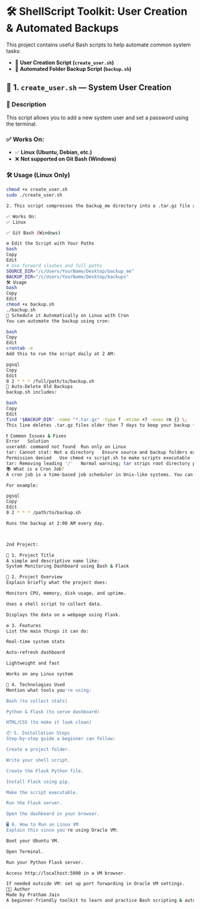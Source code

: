 # 🛠️ ShellScript Toolkit: User Creation & Automated Backups

This project contains useful Bash scripts to help automate common system tasks:

- 👤 **User Creation Script (`create_user.sh`)**
- 💾 **Automated Folder Backup Script (`backup.sh`)**

## 🔧 1. `create_user.sh` — System User Creation

### 📝 Description
This script allows you to add a new system user and set a password using the terminal.

### ✅ Works On:
- ✅ **Linux (Ubuntu, Debian, etc.)**
- ❌ **Not supported on Git Bash (Windows)**

### 🛠️ Usage (Linux Only)
```bash
chmod +x create_user.sh
sudo ./create_user.sh

2. This script compresses the backup_me directory into a .tar.gz file and saves it in the backups directory. It also deletes backup files older than 7 days.

✅ Works On:
✅ Linux

✅ Git Bash (Windows)

⚙️ Edit the Script with Your Paths
bash
Copy
Edit
# Use forward slashes and full paths
SOURCE_DIR="/c/Users/YourName/Desktop/backup_me"
BACKUP_DIR="/c/Users/YourName/Desktop/backups"
🛠️ Usage
bash
Copy
Edit
chmod +x backup.sh
./backup.sh
📅 Schedule it Automatically on Linux with Cron
You can automate the backup using cron:

bash
Copy
Edit
crontab -e
Add this to run the script daily at 2 AM:

pgsql
Copy
Edit
0 2 * * * /full/path/to/backup.sh
🧼 Auto-Delete Old Backups
backup.sh includes:

bash
Copy
Edit
find "$BACKUP_DIR" -name "*.tar.gz" -type f -mtime +7 -exec rm {} \;
This line deletes .tar.gz files older than 7 days to keep your backup folder clean.

❗ Common Issues & Fixes
Error	Solution
useradd: command not found	Run only on Linux
tar: Cannot stat: Not a directory	Ensure source and backup folders exist
Permission denied	Use chmod +x script.sh to make scripts executable
tar: Removing leading '/'	Normal warning; tar strips root directory paths
📚 What is a Cron Job?
A cron job is a time-based job scheduler in Unix-like systems. You can schedule tasks like backups, cleanups, etc.

For example:

pgsql
Copy
Edit
0 2 * * * /path/to/backup.sh

Runs the backup at 2:00 AM every day.



2nd Project:

📌 1. Project Title
A simple and descriptive name like:
System Monitoring Dashboard using Bash & Flask

📄 2. Project Overview
Explain briefly what the project does:

Monitors CPU, memory, disk usage, and uptime.

Uses a shell script to collect data.

Displays the data on a webpage using Flask.

⚙️ 3. Features
List the main things it can do:

Real-time system stats

Auto-refresh dashboard

Lightweight and fast

Works on any Linux system

🧰 4. Technologies Used
Mention what tools you're using:

Bash (to collect stats)

Python & Flask (to serve dashboard)

HTML/CSS (to make it look clean)

📦 5. Installation Steps
Step-by-step guide a beginner can follow:

Create a project folder.

Write your shell script.

Create the Flask Python file.

Install Flask using pip.

Make the script executable.

Run the Flask server.

Open the dashboard in your browser.

🖥️ 6. How to Run on Linux VM
Explain this since you're using Oracle VM:

Boot your Ubuntu VM.

Open Terminal.

Run your Python Flask server.

Access http://localhost:5000 in a VM browser.

If needed outside VM: set up port forwarding in Oracle VM settings.
👨‍💻 Author
Made by Pratham Jain
A beginner-friendly toolkit to learn and practice Bash scripting & automation.

